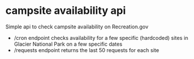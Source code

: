 # campsite availability api

Simple api to check campsite availability on Recreation.gov

- /cron endpoint checks availability for a few specific (hardcoded) sites in Glacier National Park on a few specific dates
- /requests endpoint returns the last 50 requests for each site

